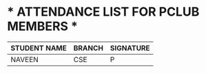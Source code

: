 
# *  **ATTENDANCE LIST FOR PCLUB MEMBERS** *

__STUDENT NAME__ |__BRANCH__|__SIGNATURE__
-----------------|----------|--------------
NAVEEN | CSE | P

  



